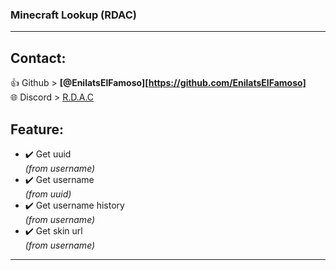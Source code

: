 ### Minecraft Lookup (RDAC) 

-------------
  
## __Contact:__
👍 Github > __[@EnilatsElFamoso][https://github.com/EnilatsElFamoso]__  
🌐 Discord > [R.D.A.C](https://discord.gg/KnekBfkEM5)
## __Feature:__  

* ✔️ Get uuid  
*(from username)*
*  ✔️ Get username  
*(from uuid)*
*  ✔️ Get username history  
*(from username)*
*  ✔️ Get skin url  
*(from username)*

-------------
